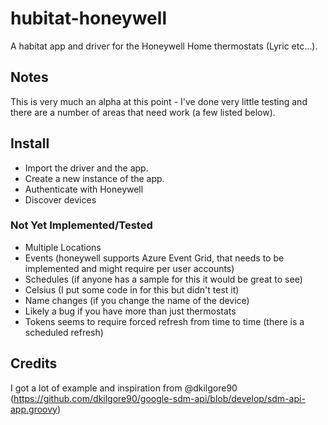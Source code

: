 # hubitat-honeywell
A habitat app and driver for the Honeywell Home thermostats (Lyric etc...).

## Notes
This is very much an alpha at this point - I've done very little testing and there are a number of areas that need work (a few listed below).

## Install
- Import the driver and the app.
- Create a new instance of the app.
- Authenticate with Honeywell
- Discover devices

### Not Yet Implemented/Tested
- Multiple Locations
- Events (honeywell supports Azure Event Grid, that needs to be implemented and might require per user accounts)
- Schedules (if anyone has a sample for this it would be great to see)
- Celsius (I put some code in for this but didn't test it)
- Name changes (if you change the name of the device)
- Likely a bug if you have more than just thermostats
- Tokens seems to require forced refresh from time to time (there is a scheduled refresh)


## Credits
I got a lot of example and inspiration from @dkilgore90 (https://github.com/dkilgore90/google-sdm-api/blob/develop/sdm-api-app.groovy)
